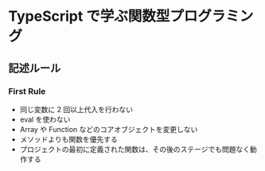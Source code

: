 # TypeScript で学ぶ関数型プログラミング

## 記述ルール

### First Rule

- 同じ変数に 2 回以上代入を行わない
- eval を使わない
- Array や Function などのコアオブジェクトを変更しない
- メソッドよりも関数を優先する
- プロジェクトの最初に定義された関数は、その後のステージでも問題なく動作する

